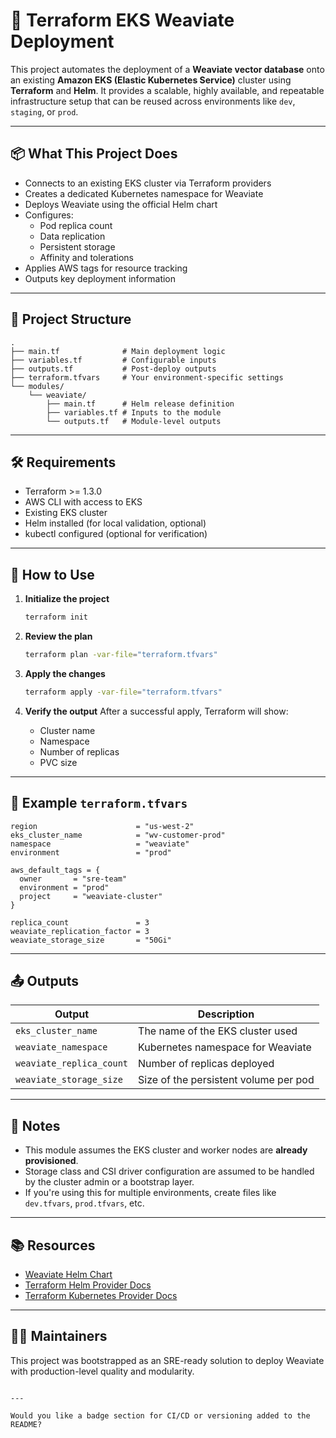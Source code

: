 # 🚀 Terraform EKS Weaviate Deployment

This project automates the deployment of a **Weaviate vector database** onto an existing **Amazon EKS (Elastic Kubernetes Service)** cluster using **Terraform** and **Helm**. It provides a scalable, highly available, and repeatable infrastructure setup that can be reused across environments like `dev`, `staging`, or `prod`.

---

## 📦 What This Project Does

- Connects to an existing EKS cluster via Terraform providers
- Creates a dedicated Kubernetes namespace for Weaviate
- Deploys Weaviate using the official Helm chart
- Configures:
  - Pod replica count
  - Data replication
  - Persistent storage
  - Affinity and tolerations
- Applies AWS tags for resource tracking
- Outputs key deployment information

---

## 📁 Project Structure

```text
.
├── main.tf              # Main deployment logic
├── variables.tf         # Configurable inputs
├── outputs.tf           # Post-deploy outputs
├── terraform.tfvars     # Your environment-specific settings
└── modules/
    └── weaviate/
        ├── main.tf      # Helm release definition
        ├── variables.tf # Inputs to the module
        └── outputs.tf   # Module-level outputs
````

---

## 🛠️ Requirements

* Terraform >= 1.3.0
* AWS CLI with access to EKS
* Existing EKS cluster
* Helm installed (for local validation, optional)
* kubectl configured (optional for verification)

---

## 🔧 How to Use

1. **Initialize the project**

   ```bash
   terraform init
   ```

2. **Review the plan**

   ```bash
   terraform plan -var-file="terraform.tfvars"
   ```

3. **Apply the changes**

   ```bash
   terraform apply -var-file="terraform.tfvars"
   ```

4. **Verify the output**
   After a successful apply, Terraform will show:

   * Cluster name
   * Namespace
   * Number of replicas
   * PVC size

---

## 🧪 Example `terraform.tfvars`

```hcl
region                      = "us-west-2"
eks_cluster_name            = "wv-customer-prod"
namespace                   = "weaviate"
environment                 = "prod"

aws_default_tags = {
  owner       = "sre-team"
  environment = "prod"
  project     = "weaviate-cluster"
}

replica_count               = 3
weaviate_replication_factor = 3
weaviate_storage_size       = "50Gi"
```

---

## 📤 Outputs

| Output                   | Description                           |
| ------------------------ | ------------------------------------- |
| `eks_cluster_name`       | The name of the EKS cluster used      |
| `weaviate_namespace`     | Kubernetes namespace for Weaviate     |
| `weaviate_replica_count` | Number of replicas deployed           |
| `weaviate_storage_size`  | Size of the persistent volume per pod |

---

## 🧠 Notes

* This module assumes the EKS cluster and worker nodes are **already provisioned**.
* Storage class and CSI driver configuration are assumed to be handled by the cluster admin or a bootstrap layer.
* If you're using this for multiple environments, create files like `dev.tfvars`, `prod.tfvars`, etc.

---

## 📚 Resources

* [Weaviate Helm Chart](https://artifacthub.io/packages/helm/weaviate/weaviate)
* [Terraform Helm Provider Docs](https://registry.terraform.io/providers/hashicorp/helm/latest/docs)
* [Terraform Kubernetes Provider Docs](https://registry.terraform.io/providers/hashicorp/kubernetes/latest/docs)

---

## 🧑‍💻 Maintainers

This project was bootstrapped as an SRE-ready solution to deploy Weaviate with production-level quality and modularity.

```

---

Would you like a badge section for CI/CD or versioning added to the README?
```
